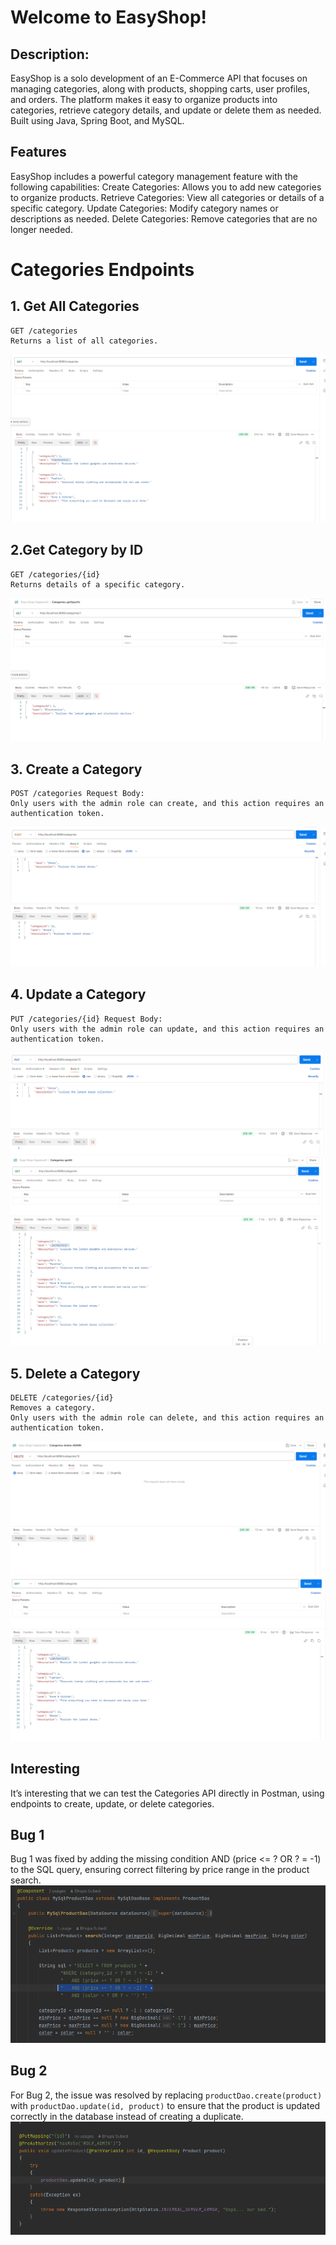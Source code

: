# Welcome to EasyShop!
 ## Description: 
EasyShop is a solo development of an E-Commerce API that focuses on managing categories,
along with products, shopping carts, user profiles, and orders. The platform makes it easy
to organize products into categories, retrieve category details, and update or delete them
as needed. Built using Java, Spring Boot, and MySQL.

## Features
EasyShop includes a powerful category management feature with the following capabilities:
    Create Categories: Allows you to add new categories to organize products.
    Retrieve Categories: View all categories or details of a specific category.
    Update Categories: Modify category names or descriptions as needed.
    Delete Categories: Remove categories that are no longer needed.

# Categories Endpoints
## 1. Get All Categories
    GET /categories
    Returns a list of all categories.
![Getall.png](capstone-starter%2Fdatabase%2FPhotos%2FGetall.png)

## 2.Get Category by ID
    GET /categories/{id}
    Returns details of a specific category. 
![get1.png](capstone-starter%2Fdatabase%2FPhotos%2Fget1.png)

## 3. Create a Category
    POST /categories Request Body:
    Only users with the admin role can create, and this action requires an authentication token. 
![Createinsert.png](capstone-starter%2Fdatabase%2FPhotos%2FCreateinsert.png)

## 4. Update a Category  
    PUT /categories/{id} Request Body:
    Only users with the admin role can update, and this action requires an authentication token. 
![Update.png](capstone-starter%2Fdatabase%2FPhotos%2FUpdate.png)
![AfterUpdate.png](capstone-starter%2Fdatabase%2FPhotos%2FAfterUpdate.png)

## 5. Delete a Category
    DELETE /categories/{id}
    Removes a category.
    Only users with the admin role can delete, and this action requires an authentication token.
![Delete.png](capstone-starter%2Fdatabase%2FPhotos%2FDelete.png)
![AfterDelete.png](capstone-starter%2Fdatabase%2FPhotos%2FAfterDelete.png)


## Interesting 
It’s interesting that we can test the Categories API directly in Postman, 
using endpoints to create, update, or delete categories. 

## Bug 1
Bug 1 was fixed by adding the missing condition AND (price <= ? OR ? = -1) to the SQL query, 
ensuring correct filtering by price range in the product search. 
![Bug 1.png](capstone-starter%2Fdatabase%2FPhotos%2FBug%201.png)

## Bug 2 
For Bug 2, the issue was resolved by replacing `productDao.create(product)` with 
`productDao.update(id, product)` to ensure that the product is updated correctly in the
database instead of creating a duplicate.
![Bug2.png](capstone-starter%2Fdatabase%2FBug2.png)